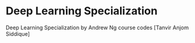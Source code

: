 # Deep Learning Specialization
 Deep Learning Specialization by Andrew Ng course codes  [Tanvir Anjom Siddique]
